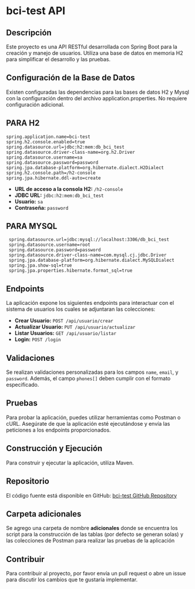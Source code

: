 
# bci-test API

## Descripción
Este proyecto es una API RESTful desarrollada con Spring Boot para la creación y manejo de usuarios. Utiliza una base de datos en memoria H2 para simplificar el desarrollo y las pruebas.

## Configuración de la Base de Datos
Existen configuradas las dependencias para las bases de datos H2 y Mysql con la configuración dentro del archivo application.properties. No requiere configuración adicional.

## PARA H2 
```properties
spring.application.name=bci-test
spring.h2.console.enabled=true
spring.datasource.url=jdbc:h2:mem:db_bci_test
spring.datasource.driver-class-name=org.h2.Driver
spring.datasource.username=sa
spring.datasource.password=password
spring.jpa.database-platform=org.hibernate.dialect.H2Dialect
spring.h2.console.path=/h2-console
spring.jpa.hibernate.ddl-auto=create
```
- **URL de acceso a la consola H2:** `/h2-console`
- **JDBC URL:** `jdbc:h2:mem:db_bci_test`
- **Usuario:** `sa`
- **Contraseña:** `password`


## PARA MYSQL
```properties
 spring.datasource.url=jdbc:mysql://localhost:3306/db_bci_test
 spring.datasource.username=root
 spring.datasource.password=password
 spring.datasource.driver-class-name=com.mysql.cj.jdbc.Driver
 spring.jpa.database-platform=org.hibernate.dialect.MySQLDialect
 spring.jpa.show-sql=true
 spring.jpa.properties.hibernate.format_sql=true
```

## Endpoints
La aplicación expone los siguientes endpoints para interactuar con el sistema de usuarios los cuales se adjuntaran las colecciones:

- **Crear Usuario:** `POST /api/usuario/crear`
- **Actualizar Usuario:** `PUT /api/usuario/actualizar`
- **Listar Usuarios:** `GET /api/usuario/listar`
- **Login:** `POST /login`

## Validaciones
Se realizan validaciones personalizadas para los campos `name`, `email`, y `password`. Además, el campo `phones[]` deben cumplir con el formato especificado.

## Pruebas
Para probar la aplicación, puedes utilizar herramientas como Postman o cURL. Asegúrate de que la aplicación esté ejecutándose y envía las peticiones a los endpoints proporcionados.

## Construcción y Ejecución
Para construir y ejecutar la aplicación, utiliza Maven.

## Repositorio
El código fuente está disponible en GitHub: [bci-test GitHub Repository](https://github.com/jadcve/bci_test/)

## Carpeta adicionales 
Se agrego una carpeta de nombre **adicionales** donde se encuentra los script para la construcción de las tablas (por defecto se generan solas) y las colecciones de Postman para realizar las pruebas de la aplicación

## Contribuir
Para contribuir al proyecto, por favor envía un pull request o abre un issue para discutir los cambios que te gustaría implementar.
